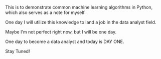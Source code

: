 This is to demonstrate common machine learning algorithms in Python, which also serves as a note for myself.

One day I will utilize this knowledge to land a job in the data analyst field.

Maybe I'm not perfect right now, but I will be one day.

One day to become a data analyst and today is DAY ONE.

Stay Tuned!
